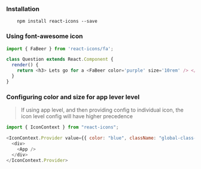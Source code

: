 ### Installation
```
    npm install react-icons --save
```


### Using font-awesome icon
```js
import { FaBeer } from 'react-icons/fa';

class Question extends React.Component {
  render() {
    return <h3> Lets go for a <FaBeer color='purple' size='10rem' /> </h3>
  }
}
```

### Configuring color and size for app lever level
> If using app level, and then providing config to individual icon, the icon level
> config will have higher precedence

```js
import { IconContext } from "react-icons";

<IconContext.Provider value={{ color: "blue", className: "global-class-name" size='whatever' }}>
  <div>
    <App />
  </div>
</IconContext.Provider>
```
